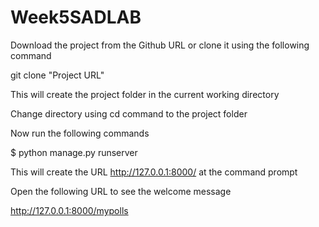 # Week5SADLAB
 Download the project from the Github URL or clone it using the following command

git clone "Project URL"

This will create the project folder in the current working directory

Change directory using cd command to the project folder

Now run the following commands

$ python manage.py runserver

This will create the URL http://127.0.0.1:8000/ at the command prompt


Open the following URL to see the welcome message

http://127.0.0.1:8000/mypolls
